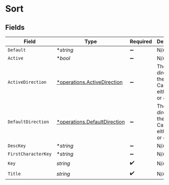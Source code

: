 # Sort


## Fields

| Field                                                                       | Type                                                                        | Required                                                                    | Description                                                                 | Example                                                                     |
| --------------------------------------------------------------------------- | --------------------------------------------------------------------------- | --------------------------------------------------------------------------- | --------------------------------------------------------------------------- | --------------------------------------------------------------------------- |
| `Default`                                                                   | **string*                                                                   | :heavy_minus_sign:                                                          | N/A                                                                         | asc                                                                         |
| `Active`                                                                    | **bool*                                                                     | :heavy_minus_sign:                                                          | N/A                                                                         | false                                                                       |
| `ActiveDirection`                                                           | [*operations.ActiveDirection](../../models/operations/activedirection.md)   | :heavy_minus_sign:                                                          | The direction of the sort. Can be either `asc` or `desc`.<br/>              | asc                                                                         |
| `DefaultDirection`                                                          | [*operations.DefaultDirection](../../models/operations/defaultdirection.md) | :heavy_minus_sign:                                                          | The direction of the sort. Can be either `asc` or `desc`.<br/>              | asc                                                                         |
| `DescKey`                                                                   | **string*                                                                   | :heavy_minus_sign:                                                          | N/A                                                                         | titleSort:desc                                                              |
| `FirstCharacterKey`                                                         | **string*                                                                   | :heavy_minus_sign:                                                          | N/A                                                                         | /library/sections/2/firstCharacter                                          |
| `Key`                                                                       | *string*                                                                    | :heavy_check_mark:                                                          | N/A                                                                         | titleSort                                                                   |
| `Title`                                                                     | *string*                                                                    | :heavy_check_mark:                                                          | N/A                                                                         | Title                                                                       |